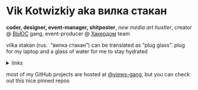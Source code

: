 # Vik Kotwizkiy aka вилка стакан

**coder, designer, event-manager, shitposter**, <i>new media art hustler</i>, creator @ <a href="https://views.rocks">ВЬЮС</a> gang, event-producer @ <a href="https://hackerdom.ru/">Хакердом</a> team



vilka stakan (rus. &nbsp;“вилка стакан”) can be&nbsp;translated as&nbsp;“plug glass”. plug for my&nbsp;laptop and a&nbsp;glass of&nbsp;water for me&nbsp;to&nbsp;stay hydrated



<details>
<summary>links</summary>
<br>
  
follow/like: <a href="https://instagram.com/vilkastakan">instagram</a>, <a href="https://behance.net/vilkastakan">behance</a>, <a href="https://glitch.com/@vilkastakan">glitch</a>

listen to: <a href="https://instagram.com/ephemeral.m3u">ephemeral&nbsp;mixtape</a>, <a href="https://open.spotify.com/user/n5xe7xa9ygnl8o1mta2cg7yy9?si=RpSiNyYmRcihYmhXckTaFg">spotify&nbsp;playlists</a>, <a href="https://mixcloud.com/ktwzk">old&nbsp;mixes</a>

contact: <a href="mailto:v@views.rocks">v@views.rocks</a> (<a href="https://keybase.io/ktwzk">keybase</a>), tlg&nbsp;<a href="https://t.me/ktwzk">@ktwzk</a>, discord&nbsp;<a href="https://discord.gg/dEaF3Ys">вилкастакан#1312</a>

donate: <a href="https://donate.stream/en/vilkastakan">donate.stream</a>, <a href="https://rocketbank.ru/ktwzk">rocketbank</a>

</details>


most of my GitHub projects are hosted at <a href="https://github.com/views-gang">@views-gang</a>, but you can check out this nice pinned repos
